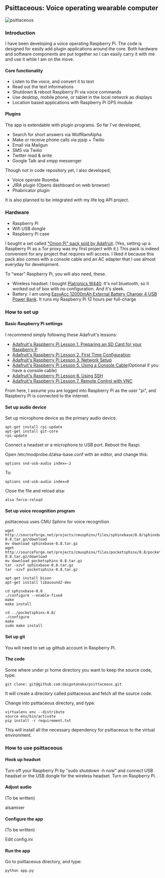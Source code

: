 <!--markdown-->
## Psittaceous: Voice operating wearable computer

![psittaceous](http://farm6.staticflickr.com/5548/9330154869_72b8d882b2_b.jpg)

### Introduction

I have been developing a voice operating Raspberry Pi. The code is designed
for easily add plugin applications around the core. Both hardware and software
components are put together so I can easily carry it with me and use it while
I am on the move.

#### Core functionality

* Listen to the voice, and convert it to text
* Read out the text informations
* Shutdown & reboot Raspberry Pi via voice commands
* Use desktop, mobile phone, or tablet in the local network as displays
* Location based applications with Raspberry Pi GPS module

#### Plugins

The app is extendable with plugin programs. So far I've developed,

* Search for short answers via WolfRamAlpha
* Make or receive phone calls via pjsip + Twilio
* Email via Mailgun
* SMS via Twilio
* Twitter read & write
* Google Talk and xmpp messenger

Though not in code repository yet, I also developed,

* Voice operate Roomba
* JIRA plugin (Opens dashboard on web browser)
* Phabricator plugin

It is also planned to be integrated with my life log API project.

### Hardware

* Raspberry Pi
* Wifi USB dongle
* Raspberry Pi case

I bought a set called <a href="http://www.adafruit.com/products/1410">"Onion Pi" pack sold by Adafruit</a>. (Yes, setting up a Raspberry Pi as a Tor proxy was my first project with it.) This pack is indeed convenient for any project that requires wifi access. I liked it because this pack also comes with a console cable and an AC adapter that I use almost everyday for development.

To "wear" Raspberry Pi, you will also need, these.

* Wireless headset: I bought <a href="http://www.amazon.com/gp/product/B0058OA0BW/ref=as_li_ss_tl?ie=UTF8&amp;camp=1789&amp;creative=390957&amp;creativeASIN=B0058OA0BW&amp;linkCode=as2&amp;tag=daigoexpresse-20">Platronics W440</a>. It's not bluetooth, so it worked out of box with no configuration. And it's sleek.</li>
* Battery: I am using <a href="http://www.amazon.com/gp/product/B008YRG5JQ/ref=as_li_ss_tl?ie=UTF8&amp;camp=1789&amp;creative=390957&amp;creativeASIN=B008YRG5JQ&amp;linkCode=as2&amp;tag=daigoexpresse-20">EasyAcc 12000mAh External Battery Charger 4 USB Power Bank</a>. It runs my Raspberry Pi 12 hours per full-charge</li>

### How to set up

#### Basic Raspberry Pi settings

I recommend simply following these Adafruit's lessons:

* [Adafruit's Raspberry Pi Lesson 1. Preparing an SD Card for your Raspberry P](http://learn.adafruit.com/adafruit-raspberry-pi-lesson-1-preparing-and-sd-card-for-your-raspberry-pi)
* [Adafruit's Raspberry Pi Lesson 2. First Time Configuration](http://learn.adafruit.com/adafruits-raspberry-pi-lesson-2-first-time-configuration)
* [Adafruit's Raspberry Pi Lesson 3. Network Setup](http://learn.adafruit.com/adafruits-raspberry-pi-lesson-3-network-setup)
* [Adafruit's Raspberry Pi Lesson 5. Using a Console Cable](http://learn.adafruit.com/adafruits-raspberry-pi-lesson-5-using-a-console-cable)(Optional if you have a console cable)</li>
* [Adafruit's Raspberry Pi Lesson 6. Using SSH](http://learn.adafruit.com/adafruits-raspberry-pi-lesson-6-using-ssh)
* [Adafruit's Raspberry Pi Lesson 7. Remote Control with VNC](http://learn.adafruit.com/adafruit-raspberry-pi-lesson-7-remote-control-with-vnc)

From here, I assume you are logged into Raspberry Pi as the user "pi", and Raspberry Pi is connected to the internet.

#### Set up audio device

Set up microphone device as the primary audio device.

    apt-get install rpi-update
    apt-get install git-core
    rpi-update
  
Connect a headset or a microphone to USB port. Reboot the Raspi.
    
Open /etc/modprobe.d/alsa-base.conf with an editor, and change this:

    options snd-usb-audio index=-2

To:

    options snd-usb-audio index=0

Close the file and reload alsa:

    alsa force-reload

#### Set up voice recognition program 

psittaceous uses CMU Sphinx for voice recognition

    wget http://sourceforge.net/projects/cmusphinx/files/sphinxbase/0.8/sphinxbase-0.8.tar.gz/download
    mv download sphinxbase-0.8.tar.gz
    wget http://sourceforge.net/projects/cmusphinx/files/pocketsphinx/0.8/pocketsphinx-0.8.tar.gz/download
    mv download pocketsphinx-0.8.tar.gz
    tar -xzvf sphinxbase-0.8.tar.gz
    tar -xzvf pocketsphinx-0.8.tar.gz

    apt-get install bison
    apt-get install libasound2-dev

    cd sphinxbase-0.8
    ./configure --enable-fixed
    make
    make install

    cd ../pocketsphinx-0.8/
    ./configure
    make
    sudo make install

#### Set up git

You will need to set up github account in Raspberry Pi.

#### The code

Some where under pi home directory you want to keep the source code, type:

    git clone: git@github.com:daigotanaka/psittaceous.git

It will create a directory called psittaceous and fetch all the source code.

Change into psittaceous directory, and type:

    virtualenv env --distribute
    source env/bin/activate
    pip install -r requirement.txt

This will install all the necessary dependency for psittaceous to the virtual environment.

### How to use psittaceous

#### Hook up headset

Turn off your Raspberry Pi by "sudo shutdown -h now" and connect USB headset or the USB dongle for the wireless headset. Turn on Raspberry Pi.

#### Adjust audio

(To be written)

alsamixer

#### Configure the app

(To be written)

Edit config.ini

#### Run the app

Go to psittaceous directory, and type:

	python app.py
